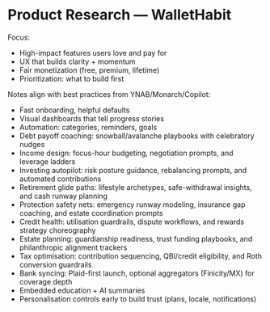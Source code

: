 # Product Research — WalletHabit

Focus:
- High-impact features users love and pay for
- UX that builds clarity + momentum
- Fair monetization (free, premium, lifetime)
- Prioritization: what to build first

Notes align with best practices from YNAB/Monarch/Copilot:
- Fast onboarding, helpful defaults
- Visual dashboards that tell progress stories
- Automation: categories, reminders, goals
- Debt payoff coaching: snowball/avalanche playbooks with celebratory nudges
- Income design: focus-hour budgeting, negotiation prompts, and leverage ladders
- Investing autopilot: risk posture guidance, rebalancing prompts, and automated contributions
- Retirement glide paths: lifestyle archetypes, safe-withdrawal insights, and cash runway planning
- Protection safety nets: emergency runway modeling, insurance gap coaching, and estate coordination prompts
- Credit health: utilisation guardrails, dispute workflows, and rewards strategy choreography
- Estate planning: guardianship readiness, trust funding playbooks, and philanthropic alignment trackers
- Tax optimisation: contribution sequencing, QBI/credit eligibility, and Roth conversion guardrails
- Bank syncing: Plaid-first launch, optional aggregators (Finicity/MX) for coverage depth
- Embedded education + AI summaries
- Personalisation controls early to build trust (plans, locale, notifications)

